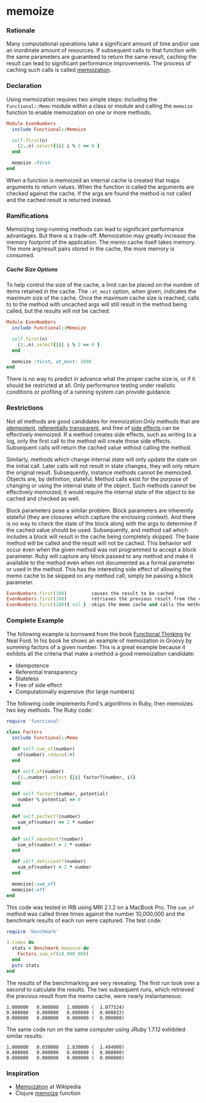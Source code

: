# memoize

###    Rationale

   Many computational operations take a significant amount of time and/or use
   an inordinate amount of resources. If subsequent calls to that function with
   the same parameters are guaranteed to return the same result, caching the
   result can lead to significant performance improvements. The process of
   caching such calls is called
   [memoization](http://en.wikipedia.org/wiki/Memoization).

###    Declaration

   Using memoization requires two simple steps: including the
   `Functional::Memo` module within a class or module and calling the `memoize`
   function to enable memoization on one or more methods.

   ```ruby
   Module EvenNumbers
     include Functional::Memoize

     self.first(n)
       (2..n).select{|i| i % 2 == 0 }
     end

     memoize :first
   end
   ```

   When a function is memoized an internal cache is created that maps arguments
   to return values. When the function is called the arguments are checked
   against the cache. If the args are found the method is not called and the
   cached result is returned instead.

###    Ramifications

   Memoizing long-running methods can lead to significant performance
   advantages. But there is a trade-off. Memoization may greatly increase the
   memory footprint of the application. The memo cache itself takes memory. The
   more arg/result pairs stored in the cache, the more memory is consumed.

#####    Cache Size Options

   To help control the size of the cache, a limit can be placed on the number
   of items retained in the cache. The `:at_most` option, when given, indicates
   the maximum size of the cache. Once the maximum cache size is reached, calls
   to to the method with uncached args will still result in the method being
   called, but the results will not be cached.

   ```ruby
   Module EvenNumbers
     include Functional::Memoize

     self.first(n)
       (2..n).select{|i| i % 2 == 0 }
     end

     memoize :first, at_most: 1000
   end
   ```

   There is no way to predict in advance what the proper cache size is, or if
   it should be restricted at all. Only performance testing under realistic
   conditions or profiling of a running system can provide guidance.

###    Restrictions

   Not all methods are good candidates for memoization.Only methods that are
   [idempotent](http://en.wikipedia.org/wiki/Idempotence), [referentially
   transparent](http://en.wikipedia.org/wiki/Referential_transparency_(computer_science)),
   and free of [side effects](http://en.wikipedia.org/wiki/Side_effect_(computer_science))
   can be effectively memoized. If a method creates side effects, such as
   writing to a log, only the first call to the method will create those side
   effects. Subsequent calls will return the cached value without calling the
   method.

   Similarly, methods which change internal state will only update the state on
   the initial call. Later calls will not result in state changes, they will
   only return the original result. Subsequently, instance methods cannot be
   memoized. Objects are, by definition, stateful. Method calls exist for the
   purpose of changing or using the internal state of the object. Such methods
   cannot be effectively memoized; it would require the internal state of the
   object to be cached and checked as well.

   Block parameters pose a similar problem. Block parameters are inherently
   stateful (they are closures which capture the enclosing context). And there
   is no way to check the state of the block along with the args to determine
   if the cached value should be used. Subsequently, and method call which
   includes a block will result in the cache being completely skipped. The base
   method will be called and the result will not be cached. This behavior will
   occur even when the given method was not programmed to accept a block
   parameter. Ruby will capture any block passed to any method and make it
   available to the method even when not documented as a formal parameter or
   used in the method. This has the interesting side effect of allowing the
   memo cache to be skipped on any method call, simply be passing a block
   parameter.

   ```ruby
   EvenNumbers.first(100)         causes the result to be cached
   EvenNumbers.first(100)         retrieves the previous result from the cache
   EvenNumbers.first(100){ nil }  skips the memo cache and calls the method again
   ```

###   Complete Example

   The following example is borrowed from the book [Functional Thinking](http://shop.oreilly.com/product/0636920029687.do)
   by Neal Ford. In his book he shows an example of memoization in Groovy by
   summing factors of a given number. This is a great example because it
   exhibits all the criteria that make a method a good memoization candidate:

   * Idempotence
   * Referential transparency
   * Stateless
   * Free of side effect
   * Computationally expensive (for large numbers)

   The following code implements Ford's algorithms in Ruby, then memoizes two
   key methods. The Ruby code:

   ```ruby
   require 'functional'

   class Factors
     include Functional::Memo

     def self.sum_of(number)
       of(number).reduce(:+)
     end

     def self.of(number)
       (1..number).select {|i| factor?(number, i)}
     end

     def self.factor?(number, potential)
       number % potential == 0
     end

     def self.perfect?(number)
       sum_of(number) == 2 * number
     end

     def self.abundant?(number)
       sum_of(number) > 2 * number
     end

     def self.deficient?(number)
       sum_of(number) < 2 * number
     end

     memoize(:sum_of)
     memoize(:of)
   end
   ```

   This code was tested in IRB using MRI 2.1.2 on a MacBook Pro. The `sum_of`
   method was called three times against the number 10,000,000 and the
   benchmark results of each run were captured. The test code:

   ```ruby
   require 'benchmark'

   3.times do
     stats = Benchmark.measure do
       Factors.sum_of(10_000_000)
     end
     puts stats
   end
   ```

   The results of the benchmarking are very revealing. The first run took over
   a second to calculate the results. The two subsequent runs, which retrieved
   the previous result from the memo cache, were nearly instantaneous:

   ```
   1.080000   0.000000   1.080000 (  1.077524)
   0.000000   0.000000   0.000000 (  0.000033)
   0.000000   0.000000   0.000000 (  0.000008)
   ```

   The same code run on the same computer using JRuby 1.7.12 exhibited similar
   results:

   ```
   1.800000   0.030000   1.830000 (  1.494000)
   0.000000   0.000000   0.000000 (  0.000000)
   0.000000   0.000000   0.000000 (  0.000000)
   ```

###    Inspiration

   * [Memoization](http://en.wikipedia.org/wiki/Memoization) at Wikipedia
   * Clojure [memoize](http://clojuredocs.org/clojure_core/clojure.core/memoize) function
